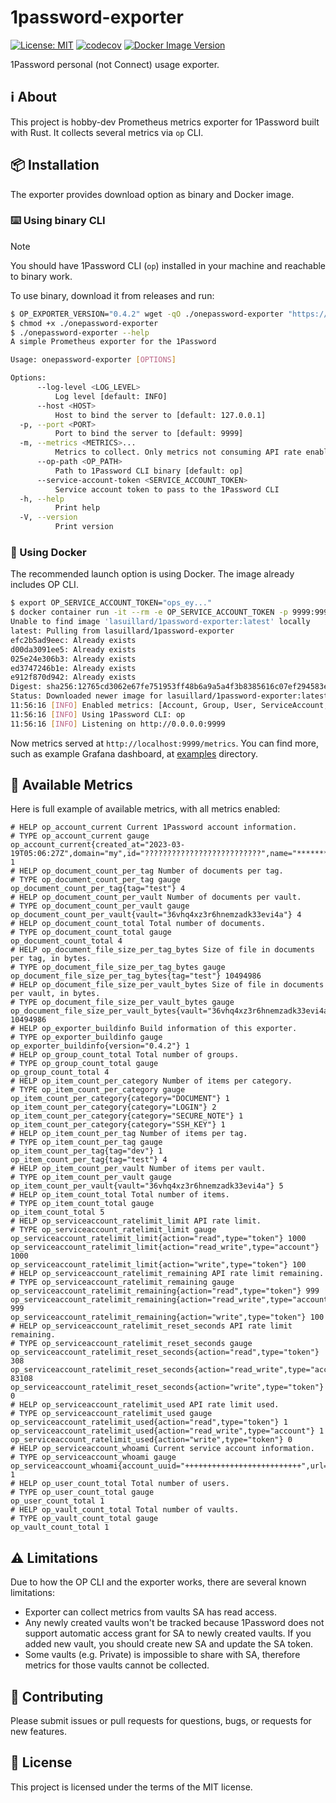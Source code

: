 # 1password-exporter

[![License: MIT](https://img.shields.io/badge/License-MIT-yellow.svg)](https://opensource.org/licenses/MIT)
[![codecov](https://codecov.io/gh/lasuillard-s/1password-exporter/graph/badge.svg?token=WTWCSXEMSR)](https://codecov.io/gh/lasuillard-s/1password-exporter)
[![Docker Image Version](https://img.shields.io/docker/v/lasuillard/1password-exporter?sort=semver)](https://hub.docker.com/r/lasuillard/1password-exporter)

1Password personal (not Connect) usage exporter.

## ℹ️ About

This project is hobby-dev Prometheus metrics exporter for 1Password built with Rust. It collects several metrics via `op` CLI.

## 📦 Installation

The exporter provides download option as binary and Docker image.

### ⌨️ Using binary CLI

> [!NOTE]
> You should have 1Password CLI (`op`) installed in your machine and reachable to binary work.

To use binary, download it from releases and run:

```bash
$ OP_EXPORTER_VERSION="0.4.2" wget -qO ./onepassword-exporter "https://github.com/lasuillard/1password-exporter/releases/download/${OP_EXPORTER_VERSION}/onepassword-exporter-x86_64-unknown-linux-musl"
$ chmod +x ./onepassword-exporter
$ ./onepassword-exporter --help
A simple Prometheus exporter for the 1Password

Usage: onepassword-exporter [OPTIONS]

Options:
      --log-level <LOG_LEVEL>
          Log level [default: INFO]
      --host <HOST>
          Host to bind the server to [default: 127.0.0.1]
  -p, --port <PORT>
          Port to bind the server to [default: 9999]
  -m, --metrics <METRICS>...
          Metrics to collect. Only metrics not consuming API rate enabled by default [default: account group user service-account build-info] [possible values: account, build-info, group, service-account, user, document, item, vault]
      --op-path <OP_PATH>
          Path to 1Password CLI binary [default: op]
      --service-account-token <SERVICE_ACCOUNT_TOKEN>
          Service account token to pass to the 1Password CLI
  -h, --help
          Print help
  -V, --version
          Print version
```

### 🐳 Using Docker

The recommended launch option is using Docker. The image already includes OP CLI.

```bash
$ export OP_SERVICE_ACCOUNT_TOKEN="ops_ey..."
$ docker container run -it --rm -e OP_SERVICE_ACCOUNT_TOKEN -p 9999:9999 --init lasuillard/1password-exporter:latest
Unable to find image 'lasuillard/1password-exporter:latest' locally
latest: Pulling from lasuillard/1password-exporter
efc2b5ad9eec: Already exists
d00da3091ee5: Already exists
025e24e306b3: Already exists
ed3747246b1e: Already exists
e912f870d942: Already exists
Digest: sha256:12765cd3062e67fe751953ff48b6a9a5a4f3b8385616c07ef294583e27e2c539
Status: Downloaded newer image for lasuillard/1password-exporter:latest
11:56:16 [INFO] Enabled metrics: [Account, Group, User, ServiceAccount, BuildInfo]
11:56:16 [INFO] Using 1Password CLI: op
11:56:16 [INFO] Listening on http://0.0.0.0:9999
```

Now metrics served at `http://localhost:9999/metrics`. You can find more, such as example Grafana dashboard, at [examples](/examples) directory.

## 📏 Available Metrics

Here is full example of available metrics, with all metrics enabled:

```text
# HELP op_account_current Current 1Password account information.
# TYPE op_account_current gauge
op_account_current{created_at="2023-03-19T05:06:27Z",domain="my",id="??????????????????????????",name="**********",state="ACTIVE",type="FAMILY"} 1
# HELP op_document_count_per_tag Number of documents per tag.
# TYPE op_document_count_per_tag gauge
op_document_count_per_tag{tag="test"} 4
# HELP op_document_count_per_vault Number of documents per vault.
# TYPE op_document_count_per_vault gauge
op_document_count_per_vault{vault="36vhq4xz3r6hnemzadk33evi4a"} 4
# HELP op_document_count_total Total number of documents.
# TYPE op_document_count_total gauge
op_document_count_total 4
# HELP op_document_file_size_per_tag_bytes Size of file in documents per tag, in bytes.
# TYPE op_document_file_size_per_tag_bytes gauge
op_document_file_size_per_tag_bytes{tag="test"} 10494986
# HELP op_document_file_size_per_vault_bytes Size of file in documents per vault, in bytes.
# TYPE op_document_file_size_per_vault_bytes gauge
op_document_file_size_per_vault_bytes{vault="36vhq4xz3r6hnemzadk33evi4a"} 10494986
# HELP op_exporter_buildinfo Build information of this exporter.
# TYPE op_exporter_buildinfo gauge
op_exporter_buildinfo{version="0.4.2"} 1
# HELP op_group_count_total Total number of groups.
# TYPE op_group_count_total gauge
op_group_count_total 4
# HELP op_item_count_per_category Number of items per category.
# TYPE op_item_count_per_category gauge
op_item_count_per_category{category="DOCUMENT"} 1
op_item_count_per_category{category="LOGIN"} 2
op_item_count_per_category{category="SECURE_NOTE"} 1
op_item_count_per_category{category="SSH_KEY"} 1
# HELP op_item_count_per_tag Number of items per tag.
# TYPE op_item_count_per_tag gauge
op_item_count_per_tag{tag="dev"} 1
op_item_count_per_tag{tag="test"} 4
# HELP op_item_count_per_vault Number of items per vault.
# TYPE op_item_count_per_vault gauge
op_item_count_per_vault{vault="36vhq4xz3r6hnemzadk33evi4a"} 5
# HELP op_item_count_total Total number of items.
# TYPE op_item_count_total gauge
op_item_count_total 5
# HELP op_serviceaccount_ratelimit_limit API rate limit.
# TYPE op_serviceaccount_ratelimit_limit gauge
op_serviceaccount_ratelimit_limit{action="read",type="token"} 1000
op_serviceaccount_ratelimit_limit{action="read_write",type="account"} 1000
op_serviceaccount_ratelimit_limit{action="write",type="token"} 100
# HELP op_serviceaccount_ratelimit_remaining API rate limit remaining.
# TYPE op_serviceaccount_ratelimit_remaining gauge
op_serviceaccount_ratelimit_remaining{action="read",type="token"} 999
op_serviceaccount_ratelimit_remaining{action="read_write",type="account"} 999
op_serviceaccount_ratelimit_remaining{action="write",type="token"} 100
# HELP op_serviceaccount_ratelimit_reset_seconds API rate limit remaining.
# TYPE op_serviceaccount_ratelimit_reset_seconds gauge
op_serviceaccount_ratelimit_reset_seconds{action="read",type="token"} 308
op_serviceaccount_ratelimit_reset_seconds{action="read_write",type="account"} 83108
op_serviceaccount_ratelimit_reset_seconds{action="write",type="token"} 0
# HELP op_serviceaccount_ratelimit_used API rate limit used.
# TYPE op_serviceaccount_ratelimit_used gauge
op_serviceaccount_ratelimit_used{action="read",type="token"} 1
op_serviceaccount_ratelimit_used{action="read_write",type="account"} 1
op_serviceaccount_ratelimit_used{action="write",type="token"} 0
# HELP op_serviceaccount_whoami Current service account information.
# TYPE op_serviceaccount_whoami gauge
op_serviceaccount_whoami{account_uuid="++++++++++++++++++++++++++",url="https://my.1password.com",user_type="SERVICE_ACCOUNT",user_uuid="!!!!!!!!!!!!!!!!!!!!!!!!!!"} 1
# HELP op_user_count_total Total number of users.
# TYPE op_user_count_total gauge
op_user_count_total 1
# HELP op_vault_count_total Total number of vaults.
# TYPE op_vault_count_total gauge
op_vault_count_total 1
```

## ⚠️ Limitations

Due to how the OP CLI and the exporter works, there are several known limitations:

- Exporter can collect metrics from vaults SA has read access.
- Any newly created vaults won't be tracked because 1Password does not support automatic access grant for SA to newly created vaults. If you added new vault, you should create new SA and update the SA token.
- Some vaults (e.g. Private) is impossible to share with SA, therefore metrics for those vaults cannot be collected.

## 💖 Contributing

Please submit issues or pull requests for questions, bugs, or requests for new features.

## 📜 License

This project is licensed under the terms of the MIT license.
